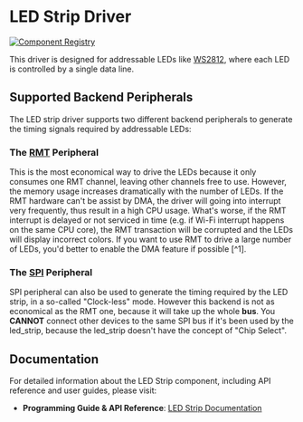 # LED Strip Driver

[![Component Registry](https://components.espressif.com/components/espressif/led_strip/badge.svg)](https://components.espressif.com/components/espressif/led_strip)

This driver is designed for addressable LEDs like [WS2812](http://www.world-semi.com/Certifications/WS2812B.html), where each LED is controlled by a single data line.

## Supported Backend Peripherals

The LED strip driver supports two different backend peripherals to generate the timing signals required by addressable LEDs:

### The [RMT](https://docs.espressif.com/projects/esp-idf/en/latest/esp32/api-reference/peripherals/rmt.html) Peripheral

This is the most economical way to drive the LEDs because it only consumes one RMT channel, leaving other channels free to use. However, the memory usage increases dramatically with the number of LEDs. If the RMT hardware can't be assist by DMA, the driver will going into interrupt very frequently, thus result in a high CPU usage. What's worse, if the RMT interrupt is delayed or not serviced in time (e.g. if Wi-Fi interrupt happens on the same CPU core), the RMT transaction will be corrupted and the LEDs will display incorrect colors. If you want to use RMT to drive a large number of LEDs, you'd better to enable the DMA feature if possible [^1].

### The [SPI](https://docs.espressif.com/projects/esp-idf/en/latest/esp32/api-reference/peripherals/spi_master.html) Peripheral

SPI peripheral can also be used to generate the timing required by the LED strip, in a so-called "Clock-less" mode. However this backend is not as economical as the RMT one, because it will take up the whole **bus**. You **CANNOT** connect other devices to the same SPI bus if it's been used by the led_strip, because the led_strip doesn't have the concept of "Chip Select".

## Documentation

For detailed information about the LED Strip component, including API reference and user guides, please visit:

-   **Programming Guide & API Reference**: [LED Strip Documentation](https://espressif.github.io/idf-extra-components/latest/led_strip/index.html)
